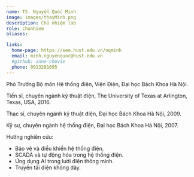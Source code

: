 ```yaml
---
name: TS. Nguyễn Quốc Minh
image: images/thayMinh.png
description: Chủ nhiệm lab
role: chunhiem
aliases:

links:
  home-page: https://see.hust.edu.vn/nqminh
  email: minh.nguyenquoc@hust.edu.vn
  #github: anne-chovie
  phone: 0913281695
---
```

Phó Trưởng Bộ môn Hệ thống điện, Viện Điện, Đại học Bách Khoa Hà Nội.

Tiến sĩ, chuyên ngành kỹ thuật điện, The University of Texas at Arlington, Texas, USA, 2016.

Thạc sĩ, chuyên ngành kỹ thuật điện, Đại học Bách Khoa Hà Nội, 2009.

Kỹ sư, chuyên ngành hệ thống điện, Đại học Bách Khoa Hà Nội, 2007.

Hướng nghiên cứu: 
  
  - Bảo vệ và điều khiển hệ thống điện.
  - SCADA và tự động hóa trong hệ thống điện.
  - Ứng dụng AI trong lưới điện thông minh.
  - Truyền tải điện không dây.
